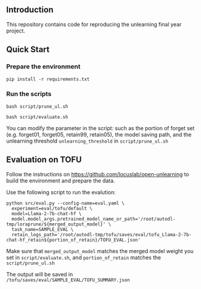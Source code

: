 ## Introduction

This repository contains code for reproducing the unlearning final year project.

## Quick Start

### Prepare the environment
    pip install -r requirements.txt

### Run the scripts
    bash script/prune_ul.sh

    bash script/evaluate.sh

You can modify the parameter in the script:
such as the portion of forget set (e.g. forget01, forget05, retain99, retain05), the model saving path, and the unlearning threshold `unlearning_threshold` in `script/prune_ul.sh`


## Evaluation on TOFU

Follow the instructions on https://github.com/locuslab/open-unlearning to build the environment and prepare the data. 

Use the following script to run the evalution:

    python src/eval.py --config-name=eval.yaml \
      experiment=eval/tofu/default \
      model=Llama-2-7b-chat-hf \
      model.model_args.pretrained_model_name_or_path='/root/autodl-tmp/loraprune/${merged_output_model}' \
      task_name=SAMPLE_EVAL \
      retain_logs_path='/root/autodl-tmp/tofu/saves/eval/tofu_Llama-2-7b-chat-hf_retain${portion_of_retain}/TOFU_EVAL.json'

Make sure that `merged_output_model` matches the merged model weight you set in `script/evaluate.sh`, and `portion_of_retain` matches the `script/prune_ul.sh`

The output will be saved in `/tofu/saves/eval/SAMPLE_EVAL/TOFU_SUMMARY.json`
